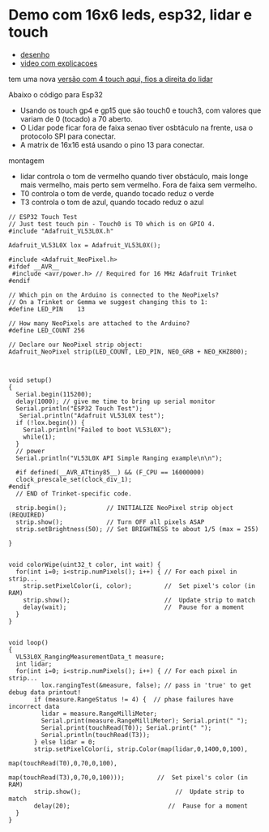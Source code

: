 # Demo com 16x6 leds, esp32, lidar e touch

* [desenho](https://excalidraw.com/#json=TjPmHHEMg_r0rQWZKC3Ci,mKoVmhNtVJZcwLeFRBkWrw)
* [video com explicacoes](https://youtu.be/fQsFznOFUpM)

tem uma nova [versão com 4 touch aqui, fios a direita do lidar](https://github.com/arduinoufv/inf351/blob/master/2022/matrix16x16_esp32_lidar_touch/esp32_TouchRead_vl53lx0_ws2812_matrix16x16_com_2_extras_touch5_6.ino)

Abaixo o código para Esp32
* Usando os touch gp4 e gp15 que são touch0 e touch3, com valores que variam de 0 (tocado) a 70 aberto.
* O Lidar pode ficar fora de faixa senao tiver osbtáculo na frente, usa o protocolo SPI para conectar.
* A matrix de 16x16 está usando o pino 13 para conectar. 

montagem
* lidar controla o tom de vermelho quando tiver obstáculo, mais longe mais vermelho, mais perto sem vermelho. Fora de faixa sem vermelho.
* T0 controla o tom de verde, quando tocado reduz o verde
* T3 controla o tom de azul, quando tocado reduz o azul

```
// ESP32 Touch Test
// Just test touch pin - Touch0 is T0 which is on GPIO 4.
#include "Adafruit_VL53L0X.h"

Adafruit_VL53L0X lox = Adafruit_VL53L0X();

#include <Adafruit_NeoPixel.h>
#ifdef __AVR__
 #include <avr/power.h> // Required for 16 MHz Adafruit Trinket
#endif

// Which pin on the Arduino is connected to the NeoPixels?
// On a Trinket or Gemma we suggest changing this to 1:
#define LED_PIN    13

// How many NeoPixels are attached to the Arduino?
#define LED_COUNT 256

// Declare our NeoPixel strip object:
Adafruit_NeoPixel strip(LED_COUNT, LED_PIN, NEO_GRB + NEO_KHZ800);



void setup()
{
  Serial.begin(115200);
  delay(1000); // give me time to bring up serial monitor
  Serial.println("ESP32 Touch Test");
   Serial.println("Adafruit VL53L0X test");
  if (!lox.begin()) {
    Serial.println("Failed to boot VL53L0X");
    while(1);
  }
  // power 
  Serial.println("VL53L0X API Simple Ranging example\n\n"); 

  #if defined(__AVR_ATtiny85__) && (F_CPU == 16000000)
  clock_prescale_set(clock_div_1);
#endif
  // END of Trinket-specific code.

  strip.begin();           // INITIALIZE NeoPixel strip object (REQUIRED)
  strip.show();            // Turn OFF all pixels ASAP
  strip.setBrightness(50); // Set BRIGHTNESS to about 1/5 (max = 255)

}


void colorWipe(uint32_t color, int wait) {
  for(int i=0; i<strip.numPixels(); i++) { // For each pixel in strip...
    strip.setPixelColor(i, color);         //  Set pixel's color (in RAM)
    strip.show();                          //  Update strip to match
    delay(wait);                           //  Pause for a moment
  }
}


void loop()
{
  VL53L0X_RangingMeasurementData_t measure;
  int lidar;
  for(int i=0; i<strip.numPixels(); i++) { // For each pixel in strip...
         lox.rangingTest(&measure, false); // pass in 'true' to get debug data printout!
       if (measure.RangeStatus != 4) {  // phase failures have incorrect data
         lidar = measure.RangeMilliMeter;
         Serial.print(measure.RangeMilliMeter); Serial.print(" ");
         Serial.print(touchRead(T0)); Serial.print(" ");
         Serial.println(touchRead(T3));
       } else lidar = 0;
       strip.setPixelColor(i, strip.Color(map(lidar,0,1400,0,100),
                                          map(touchRead(T0),0,70,0,100),
                                          map(touchRead(T3),0,70,0,100)));         //  Set pixel's color (in RAM)
       strip.show();                          //  Update strip to match
       delay(20);                           //  Pause for a moment
  }
}

```
